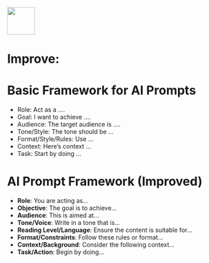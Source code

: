 <img src=https://r2cdn.perplexity.ai/pplx-full-logo-primary-dark%402x.png style=height:64px;margin-right:32px/>

# Improve:

# Basic Framework for AI Prompts

* Role: Act as a ....
* Goal: I want to achieve ....
* Audience: The target audience is ....
* Tone/Style: The tone should be ...
* Format/Style/Rules: Use ...
* Context: Here’s context ...
* Task: Start by doing ...

# AI Prompt Framework (Improved)

* **Role**: You are acting as...
* **Objective**: The goal is to achieve...
* **Audience**: This is aimed at...
* **Tone/Voice**: Write in a tone that is...
* **Reading Level/Language**: Ensure the content is suitable for...
* **Format/Constraints**: Follow these rules or format...
* **Context/Background**: Consider the following context...
* **Task/Action**: Begin by doing...
